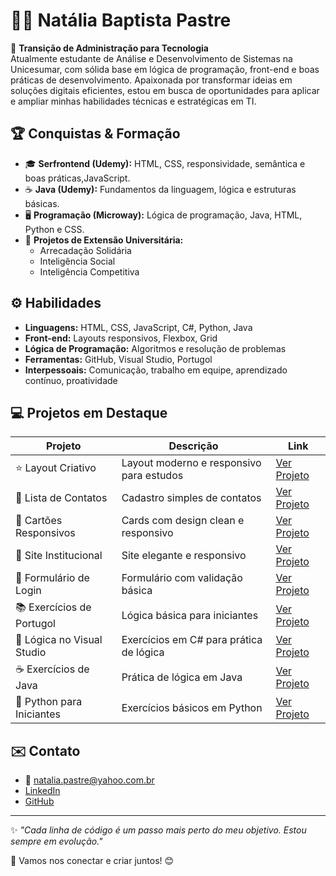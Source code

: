 # 👩‍💻 Natália Baptista Pastre

🎯 **Transição de Administração para Tecnologia**  
Atualmente estudante de Análise e Desenvolvimento de Sistemas na Unicesumar, com sólida base em lógica de programação, front-end e boas práticas de desenvolvimento. Apaixonada por transformar ideias em soluções digitais eficientes, estou em busca de oportunidades para aplicar e ampliar minhas habilidades técnicas e estratégicas em TI.

## 🏆 Conquistas & Formação

- 🎓 **Serfrontend (Udemy):** HTML, CSS, responsividade, semântica e boas práticas,JavaScript.
- ☕ **Java (Udemy):** Fundamentos da linguagem, lógica e estruturas básicas.
- 🖥️ **Programação (Microway):** Lógica de programação, Java, HTML, Python e CSS.
- 🤝 **Projetos de Extensão Universitária:**  
  - Arrecadação Solidária  
  - Inteligência Social  
  - Inteligência Competitiva  

## ⚙️ Habilidades

- **Linguagens:** HTML, CSS, JavaScript, C#, Python, Java
- **Front-end:** Layouts responsivos, Flexbox, Grid
- **Lógica de Programação:** Algoritmos e resolução de problemas
- **Ferramentas:** GitHub, Visual Studio, Portugol
- **Interpessoais:** Comunicação, trabalho em equipe, aprendizado contínuo, proatividade

## 💻 Projetos em Destaque

| Projeto                    | Descrição                                   | Link        |
|----------------------------|---------------------------------------------|-------------|
| ⭐ Layout Criativo          | Layout moderno e responsivo para estudos    | [Ver Projeto](https://github.com/natipastre/layout-criativo) |
| 📇 Lista de Contatos       | Cadastro simples de contatos                | [Ver Projeto](https://github.com/natipastre/lista-contatos)  |
| 🧩 Cartões Responsivos     | Cards com design clean e responsivo         | [Ver Projeto](https://github.com/natipastre/cartoes-responsivos) |
| 🏢 Site Institucional      | Site elegante e responsivo                  | [Ver Projeto](https://github.com/natipastre/site-institucional)  |
| 🔐 Formulário de Login     | Formulário com validação básica             | [Ver Projeto](https://github.com/natipastre/formulario-login)     |
| 📚 Exercícios de Portugol  | Lógica básica para iniciantes               | [Ver Projeto](https://github.com/natipastre/exercicios-portugol) |
| 🔢 Lógica no Visual Studio | Exercícios em C# para prática de lógica     | [Ver Projeto](https://github.com/natipastre/logica-csharp)        |
| ☕ Exercícios de Java      | Prática de lógica em Java                   | [Ver Projeto](https://github.com/natipastre/exercicios-java)      |
| 🐍 Python para Iniciantes  | Exercícios básicos em Python                | [Ver Projeto](https://github.com/natipastre/python-iniciantes)    |

## ✉️ Contato

- 📧 natalia.pastre@yahoo.com.br
- [LinkedIn](https://www.linkedin.com/in/seu-linkedin)  
- [GitHub](https://github.com/natipastre)

---

✨ _"Cada linha de código é um passo mais perto do meu objetivo. Estou sempre em evolução."_

🌟 Vamos nos conectar e criar juntos! 😊
